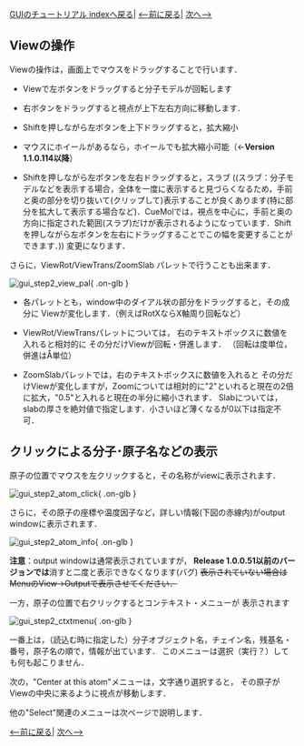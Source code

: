 [GUIのチュートリアル indexへ戻る](../../../Documents/GUIのチュートリアル/)|
[&lt;--前に戻る](../../../Documents/GUIのチュートリアル/Step1)|
[次へ--&gt;](../../../Documents/GUIのチュートリアル/Step3)




## Viewの操作

Viewの操作は，画面上でマウスをドラッグすることで行います．

-  Viewで左ボタンをドラッグすると分子モデルが回転します

-  右ボタンをドラッグすると視点が上下左右方向に移動します．

-  Shiftを押しながら左ボタンを上下ドラッグすると，拡大縮小

-  マウスにホイールがあるなら，ホイールでも拡大縮小可能（←**Version 1.1.0.114以降**）

-  Shiftを押しながら左ボタンを左右ドラッグすると，スラブ
((スラブ：分子モデルなどを表示する場合，全体を一度に表示すると見づらくなるため，手前と奥の部分を切り抜いて(クリップして)表示することが良くあります(特に部分を拡大して表示する場合など)．CueMolでは，視点を中心に，手前と奥の方向に指定された範囲(スラブ)だけが表示されるようになっています．Shiftを押しながら左ボタンを左右にドラッグすることでこの幅を変更することができます．))
変更になります．<br />

さらに，ViewRot/ViewTrans/ZoomSlab パレットで行うことも出来ます．

![gui_step2_view_pal](../../../assets/images/Documents/GUIのチュートリアル/Step2/gui_step2_view_pal.png){ .on-glb }

-  各パレットとも，window中のダイアル状の部分をドラッグすると，その成分に
Viewが変化します．（例えばRotXならX軸周り回転など）

-  ViewRot/ViewTransパレットについては，
右のテキストボックスに数値を入れると相対的に
その分だけViewが回転・併進します．
（回転は度単位，併進はÅ単位）

-  ZoomSlabパレットでは，右のテキストボックスに数値を入れると
その分だけViewが変化しますが，Zoomについては相対的に"2"といれると現在の2倍に拡大，"0.5"と入れると現在の半分に縮小されます．
Slabについては，slabの厚さを絶対値で指定します．小さいほど薄くなるが0以下は指定不可．

## クリックによる分子･原子名などの表示

原子の位置でマウスを左クリックすると，その名称がviewに表示されます．

![gui_step2_atom_click](../../../assets/images/Documents/GUIのチュートリアル/Step2/gui_step2_atom_click.png){ .on-glb }

さらに，その原子の座標や温度因子など，詳しい情報(下図の赤線内)がoutput windowに表示されます．

![gui_step2_atom_info](../../../assets/images/Documents/GUIのチュートリアル/Step2/gui_step2_atom_info.png){ .on-glb }

**注意**：output windowは通常表示されていますが，
**Release 1.0.0.51以前のバージョンでは**消すと二度と表示できなくなります(バグ)
~~表示されていない場合はMenuのView→Outputで表示させてください．~~

一方，原子の位置で右クリックするとコンテキスト・メニューが
表示されます

![gui_step2_ctxtmenu](../../../assets/images/Documents/GUIのチュートリアル/Step2/gui_step2_ctxtmenu.png){ .on-glb }

一番上は，（読込む時に指定した）分子オブジェクト名，チェイン名，残基名・番号，原子名の順で，情報が出ています．
このメニューは選択（実行？）しても何も起こりません．

次の，"Center at this atom"メニューは，文字通り選択すると，
その原子がViewの中央に来るように視点が移動します．

他の"Select"関連のメニューは次ページで説明します．

[&lt;--前に戻る](../../../Documents/GUIのチュートリアル/Step1)|
[次へ--&gt;](../../../Documents/GUIのチュートリアル/Step3)
